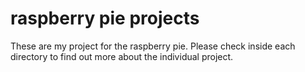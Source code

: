 # raspberry pie projects
These are my project for the raspberry pie. Please check inside each directory to find out more about the individual project.

